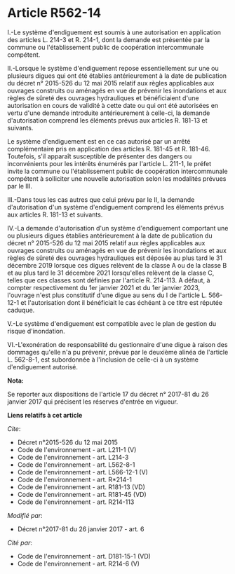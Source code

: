 # Article R562-14

I.-Le système d'endiguement est soumis à une autorisation en application des articles L. 214-3 et R. 214-1, dont la demande
est présentée par la commune ou l'établissement public de coopération intercommunale compétent. 

II.-Lorsque le système d'endiguement repose essentiellement sur une ou plusieurs digues qui ont été établies antérieurement à
la date de publication du décret n° 2015-526 du 12 mai 2015 relatif aux règles applicables aux ouvrages construits ou
aménagés en vue de prévenir les inondations et aux règles de sûreté des ouvrages hydrauliques et bénéficiaient d'une
autorisation en cours de validité à cette date ou qui ont été autorisées en vertu d'une demande introduite antérieurement à
celle-ci, la demande d'autorisation comprend les éléments prévus aux articles R. 181-13 et suivants. 

Le système d'endiguement est en ce cas autorisé par un arrêté complémentaire pris en application des articles R. 181-45 et R.
181-46. Toutefois, s'il apparaît susceptible de présenter des dangers ou inconvénients pour les intérêts énumérés par
l'article L. 211-1, le préfet invite la commune ou l'établissement public de coopération intercommunale compétent à
solliciter une nouvelle autorisation selon les modalités prévues par le III. 

III.-Dans tous les cas autres que celui prévu par le II, la demande d'autorisation d'un système d'endiguement comprend les
éléments prévus aux articles R. 181-13 et suivants. 

IV.-La demande d'autorisation d'un système d'endiguement comportant une ou plusieurs digues établies antérieurement à la date
de publication du décret n° 2015-526 du 12 mai 2015 relatif aux règles applicables aux ouvrages construits ou aménagés en vue
de prévenir les inondations et aux règles de sûreté des ouvrages hydrauliques est déposée au plus tard le 31 décembre 2019
lorsque ces digues relèvent de la classe A ou de la classe B et au plus tard le 31 décembre 2021 lorsqu'elles relèvent de la
classe C, telles que ces classes sont définies par l'article R. 214-113. A défaut, à compter respectivement du 1er janvier
2021 et du 1er janvier 2023, l'ouvrage n'est plus constitutif d'une digue au sens du I de l'article L. 566-12-1 et
l'autorisation dont il bénéficiait le cas échéant à ce titre est réputée caduque. 

V.-Le système d'endiguement est compatible avec le plan de gestion du risque d'inondation. 

VI.-L'exonération de responsabilité du gestionnaire d'une digue à raison des dommages qu'elle n'a pu prévenir, prévue par le
deuxième alinéa de l'article L. 562-8-1, est subordonnée à l'inclusion de celle-ci à un système d'endiguement autorisé.

**Nota:**

Se reporter aux dispositions de l'article 17 du décret n° 2017-81 du 26 janvier 2017 qui précisent les réserves d'entrée en
vigueur.

**Liens relatifs à cet article**

_Cite_:

  - Décret n°2015-526 du 12 mai 2015
  - Code de l'environnement - art. L211-1 (V)
  - Code de l'environnement - art. L214-3
  - Code de l'environnement - art. L562-8-1
  - Code de l'environnement - art. L566-12-1 (V)
  - Code de l'environnement - art. R*214-1
  - Code de l'environnement - art. R181-13 (VD)
  - Code de l'environnement - art. R181-45 (VD)
  - Code de l'environnement - art. R214-113

_Modifié par_:

  - Décret n°2017-81 du 26 janvier 2017 - art. 6

_Cité par_:

  - Code de l'environnement - art. D181-15-1 (VD)
  - Code de l'environnement - art. R214-6 (V)
